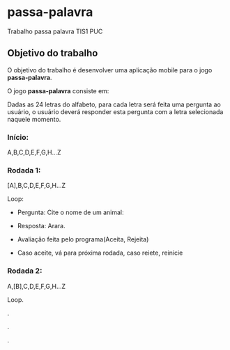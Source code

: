 # passa-palavra

Trabalho passa palavra TIS1 PUC

## Objetivo do trabalho
O objetivo do trabalho é desenvolver uma aplicação mobile para o jogo **passa-palavra**.

O jogo **passa-palavra** consiste em:

Dadas as 24 letras do alfabeto, para cada letra será feita uma pergunta ao usuário, o usuário 
deverá responder esta pergunta com a letra selecionada naquele momento.

### Início:
A,B,C,D,E,F,G,H...Z

### Rodada 1:
[A],B,C,D,E,F,G,H...Z

Loop:

- Pergunta: Cite o nome de um animal:

- Resposta: Arara.

- Avaliação feita pelo programa(Aceita, Rejeita)

- Caso aceite, vá para próxima rodada, caso reiete, reinicie

### Rodada 2:

A,[B],C,D,E,F,G,H...Z

Loop.

.

.

.


